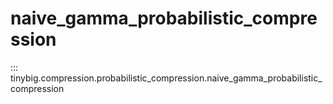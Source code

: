 # naive_gamma_probabilistic_compression

::: tinybig.compression.probabilistic_compression.naive_gamma_probabilistic_compression